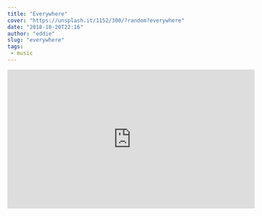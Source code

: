 ```yaml
---
title: "Everywhere"
cover: "https://unsplash.it/1152/300/?random?everywhere"
date: "2018-10-20T22:16"
author: "eddie"
slug: "everywhere"
tags:
 - music
---
```

<iframe width="560" height="315" src="https://www.youtube.com/embed/HLCasyAh7ic?rel=0" frameborder="0" allow="autoplay; encrypted-media" allowfullscreen></iframe>
